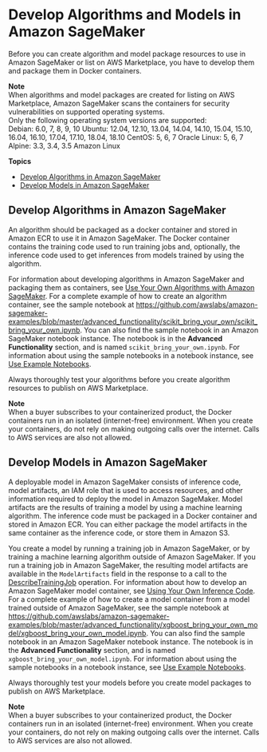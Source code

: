 # Develop Algorithms and Models in Amazon SageMaker<a name="sagemaker-marketplace-develop"></a>

Before you can create algorithm and model package resources to use in Amazon SageMaker or list on AWS Marketplace, you have to develop them and package them in Docker containers\.

**Note**  
When algorithms and model packages are created for listing on AWS Marketplace, Amazon SageMaker scans the containers for security vulnerabilities on supported operating systems\.   
Only the following operating system versions are supported:  
Debian: 6\.0, 7, 8, 9, 10
Ubuntu: 12\.04, 12\.10, 13\.04, 14\.04, 14\.10, 15\.04, 15\.10, 16\.04, 16\.10, 17\.04, 17\.10, 18\.04, 18\.10
CentOS: 5, 6, 7
Oracle Linux: 5, 6, 7
Alpine: 3\.3, 3\.4, 3\.5
Amazon Linux

**Topics**
+ [Develop Algorithms in Amazon SageMaker](#sagmeaker-mkt-develop-algo)
+ [Develop Models in Amazon SageMaker](#sagemaker-mkt-develop-model)

## Develop Algorithms in Amazon SageMaker<a name="sagmeaker-mkt-develop-algo"></a>

An algorithm should be packaged as a docker container and stored in Amazon ECR to use it in Amazon SageMaker\. The Docker container contains the training code used to run training jobs and, optionally, the inference code used to get inferences from models trained by using the algorithm\.

For information about developing algorithms in Amazon SageMaker and packaging them as containers, see [Use Your Own Algorithms with Amazon SageMaker](your-algorithms.md)\. For a complete example of how to create an algorithm container, see the sample notebook at [https://github\.com/awslabs/amazon\-sagemaker\-examples/blob/master/advanced\_functionality/scikit\_bring\_your\_own/scikit\_bring\_your\_own\.ipynb](https://github.com/awslabs/amazon-sagemaker-examples/blob/master/advanced_functionality/scikit_bring_your_own/scikit_bring_your_own.ipynb)\. You can also find the sample notebook in an Amazon SageMaker notebook instance\. The notebook is in the **Advanced Functionality** section, and is named `scikit_bring_your_own.ipynb`\. For information about using the sample notebooks in a notebook instance, see [Use Example Notebooks](howitworks-nbexamples.md)\.

Always thoroughly test your algorithms before you create algorithm resources to publish on AWS Marketplace\.

**Note**  
When a buyer subscribes to your containerized product, the Docker containers run in an isolated \(internet\-free\) environment\. When you create your containers, do not rely on making outgoing calls over the internet\. Calls to AWS services are also not allowed\.

## Develop Models in Amazon SageMaker<a name="sagemaker-mkt-develop-model"></a>

A deployable model in Amazon SageMaker consists of inference code, model artifacts, an IAM role that is used to access resources, and other information required to deploy the model in Amazon SageMaker\. Model artifacts are the results of training a model by using a machine learning algorithm\. The inference code must be packaged in a Docker container and stored in Amazon ECR\. You can either package the model artifacts in the same container as the inference code, or store them in Amazon S3\. 

You create a model by running a training job in Amazon SageMaker, or by training a machine learning algorithm outside of Amazon SageMaker\. If you run a training job in Amazon SageMaker, the resulting model artifacts are available in the `ModelArtifacts` field in the response to a call to the [DescribeTrainingJob](API_DescribeTrainingJob.md) operation\. For information about how to develop an Amazon SageMaker model container, see [Using Your Own Inference Code](your-algorithms-inference-main.md)\. For a complete example of how to create a model container from a model trained outside of Amazon SageMaker, see the sample notebook at [https://github\.com/awslabs/amazon\-sagemaker\-examples/blob/master/advanced\_functionality/xgboost\_bring\_your\_own\_model/xgboost\_bring\_your\_own\_model\.ipynb](https://github.com/awslabs/amazon-sagemaker-examples/blob/master/advanced_functionality/xgboost_bring_your_own_model/xgboost_bring_your_own_model.ipynb)\. You can also find the sample notebook in an Amazon SageMaker notebook instance\. The notebook is in the **Advanced Functionality** section, and is named `xgboost_bring_your_own_model.ipynb`\. For information about using the sample notebooks in a notebook instance, see [Use Example Notebooks](howitworks-nbexamples.md)\.

Always thoroughly test your models before you create model packages to publish on AWS Marketplace\.

**Note**  
When a buyer subscribes to your containerized product, the Docker containers run in an isolated \(internet\-free\) environment\. When you create your containers, do not rely on making outgoing calls over the internet\. Calls to AWS services are also not allowed\.